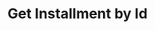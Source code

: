 # Get Installment by Id

<api-endpoint openapi-path="../../OpenApi/user.openapi.yaml" method="GET" endpoint="/api/v1/installments/{id}"/>